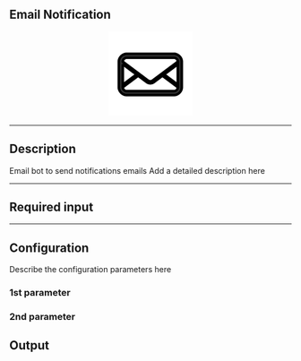 ## Email Notification

<p align="center"> 
    <img src="icon.png" width="150px;" class="pe-image-documentation"/>
</p>

***

## Description

Email bot to send notifications emails
Add a detailed description here

***

## Required input


***

## Configuration

Describe the configuration parameters here

### 1st parameter


### 2nd parameter

## Output